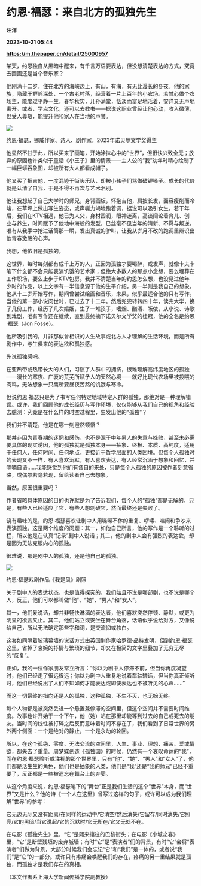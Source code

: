 # 约恩·福瑟：来自北方的孤独先生
**汪洋**

**2023-10-21 05:44**

**https://m.thepaper.cn/detail/25000957**

某天，约恩独自从黑暗中醒来，有千言万语要表达，但没想清楚表达的方式，究竟去画画还是当个音乐家？

他刚满十二岁，住在北方的海峡边上，有山，有海，有无比漫长的冬夜。他的家族，隐藏于群岭深处，一个古老村落，经营着一片上百年的小农场。若甘心做个农场主，能度过平静一生，春华秋实，儿孙满堂，恬淡而富足地活着，安详又无声地离开。或者，学点文化，还可以去教书——据说这职业曾经让他心动，收入微薄，但受人尊敬，能提升他和家人在当地的声誉。

![](https://imagecloud.thepaper.cn/thepaper/image/274/917/79.jpg)

约恩·福瑟，挪威作家、诗人、剧作家，2023年诺贝尔文学奖得主

他显然不甘于此，所以买来了画笔，开始涂抹心中的“世界”，但很快兴致全无；放弃的原因也许类似于童话《小王子》里的情景——主人公的“我”幼年时精心绘制了一幅巨蟒吞象图，却被所有大人都看成帽子。

他又买了把吉他，一度混迹于街头乐队，却被小孩子们骂做破锣嗓子。成长的代价就是认清了自我，于是不得不再次与艺术泪别。

他让我想起了自己大学时的师兄，身背画板，怀抱吉他，肩披长发，面容瘦削而冷峻，在草坪上做出写生姿态，或声嘶力竭地跑着调，据说可以吸引女生。若干年后，我们在KTV相遇，他已为人父，身材圆润，眼神迷离，高谈阔论着育儿、创业与养生，时间赋予了他地中海般的发型，已丝毫不见当年的清新、不羁与叛逆。唯有从我手中抢过话筒那一瞬，发出真诚的驴叫，让我从岁月不改的跑调里辨识出他青春激荡的心声。

我想，他依旧是孤独的。

这世界，每时每刻都有成千上万的人，正因为孤独才要喝醉，或发声，就像卡夫卡笔下什么都不会只能表演饥饿的艺术家；但绝大多数人的那点小念想，要么埋葬在工作职场，要么止步于KTV包房。我并不清楚当年的约恩怎么想，也没见过他年少时的作品，以上文字有一半信息源于他的生平介绍，另一半则是我自己的想象。他从十二岁开始写作，期间曾尝试绘画和音乐，未果，似乎最适合他的只有写作。当他的第一部小说问世时，已过去了十二年。然后兜兜转转四十年，读完大学，换了几份工作，经历了几次婚姻，生了一堆孩子，嗜烟、酗酒、皈依，从小说、诗歌到戏剧，唯有写作还在继续，直到最终摘下诺贝尔文学奖的桂冠，他的全名是约恩·福瑟（Jon Fosse）。

他所吸引我的，并非那似曾相识的人生故事或北方人才理解的生活环境，而是所有剧作中，与生俱来的表达欲和孤独感。

先说孤独感吧。

在亚热带或热带长大的人们，习惯了人群中的拥挤，很难理解高纬度地区的孤独——漫长的寒夜、广袤的荒芜所赋予人的天然心境——就好比现代农场里被投喂的肉鸡，无法想象一只鹰所要昼夜苦熬的饥饿与寒冷。

但说约恩·福瑟只是为了书写任何特定地域特定人群的孤独，那绝对是一种理解错误。或许，我们回顾他的成长经历与写作环境，仅仅能够从我们自己的视角和经验去臆测：究竟是在什么样的时空过程里，生发出他的“孤独”？

我们并不清楚，他是在哪一刻澄然顿悟？

那并非因为青春期的迷惘和感伤，也不是源于中年男人的失意与挫败，甚至未必需要具体的现实诱因，他的孤独就是孤独本身——抽象、终极、本质、高纯度，适用于任何人、任何时间、任何地点，更接近于哲学层面的人类困境。但每个人孤独时的表现又不一样，有人喜欢沉默，有人喜欢表达，有人经常沉湎于想象和回忆，并喃喃自语……我能感觉到他们有各自的来处，只是每个人孤独的原因被作者刻意省略，或偶尔若隐若现，留给读者自己去想象。

当然，原因很重要吗？

作者省略具体原因的目的也许就是为了告诉我们，每个人的“孤独”都是无解的，只是，有些人已经适应了它，有些人想刺破它，然而最终还是失败了。

饶有趣味的是，约恩·福瑟喜欢让剧中人用喋喋不休的重复、啰嗦、喧闹和争吵来表演孤独。这是两个维度的问题：其一，如他自己所言，他的写作是一个聆听的过程，所以他是在认真“记录”剧中人说话；其二，他的剧中人会有强烈的表达欲，却是因为无法克服内心的孤独。

很难说，那是剧中人的孤独，还是他自己的孤独。

![](https://imagecloud.thepaper.cn/thepaper/image/274/917/646.jpg)

约恩·福瑟戏剧作品《我是风》剧照

关于剧中人的表达状态，也是值得探究的，我们姑且不说是哪部剧，也不说是哪个人，反正，他们可以都叫做“他”、“她”、“男人”和“女人”。

其一，他们爱说话，却并非畅快淋漓的表达者，他们喜欢突然停顿、静默，或更为明显的欲言又止。其二，他们站立或安坐在舞台角落，话语似乎说给对方，又像说给自己，所以无法确定那些字和词，是交流抑或独白。

这套如同隔着玻璃幕墙的说话方式由英国剧作家哈罗德·品特发明，但到约恩·福瑟这里，省掉了哀婉的抒情与繁琐的细节，却又在极简的文字里叠加了无穷无尽的“反复”。

正如，我的一位作家朋友常立所言：“你以为剧中人停滞不前，但当你再度凝望时，他们已经走了很远很远；你以为剧中人重复地说着车轱辘话，但当你真正倾听时，他们已经说出了人们不知如何才能表达或即使表达也不被听见的心声……”

而这一切最终的指向还是人的孤独，这种孤独，不生不灭，也无始无终。

每个人物都是被突然丢进一个悬置兼停滞的空间里，但这个空间并不需要时间维度。故事也许开始于一个下午，他（她）站在那里却能等到过去的自己或死去的朋友。当时间的线性被打碎之后反而意味着时间不存在了，我们看到了日常世界的另外两个侧面：一个是绝对的静止，一个是永劫的轮回。

所以，在这个孤绝、零度、无法交流的空间里，人生、事业、理想、痛苦、爱或情欲，都失去了重量。周梦蝶创造《孤独国》的时候，仍然有一个哀叹命运的“我”，而在约恩·福瑟聆听或注视的那个世界里，只有“他”、“她”、“男人”和“女人”了，他们都是活生生的角色，他们也是抽象的人类，他们是“我”还是“我的师兄”已经不重要了，反正都是一些被遗忘在舞台上的弃婴。

从这个角度来说，约恩·福瑟笔下的“舞台”正是我们生活的这个“世界”本身，而“世界”又是什么？他的诗《一个人在这里》曾写过这样的句子，或许可以成为我们理解“世界”的参考：

它无边无际又没有距离/在同样的运动中/它清空/然后消失/它留存/同时消失/它照亮/它的黑暗/当它说起/它的沉默时/它无所在/它又无处不在。

在电影《孤独先生》里，“它”是熙来攘往的巴黎街头；在电影《小城之春》里，“它”是断壁残垣的废弃城墙；有时“它”是“表演者”们的背景，有时“它”会将“表演者”们做为背景，大部分时候我们会忘记“它”和“我们”是一体的，或者说“我们”是“它”的一部分。或许只有疼痛会唤醒我们的存在，疼痛的另一重结果就是孤独，而孤独才是我们存在的真相。

（本文作者系上海大学新闻传播学院副教授）